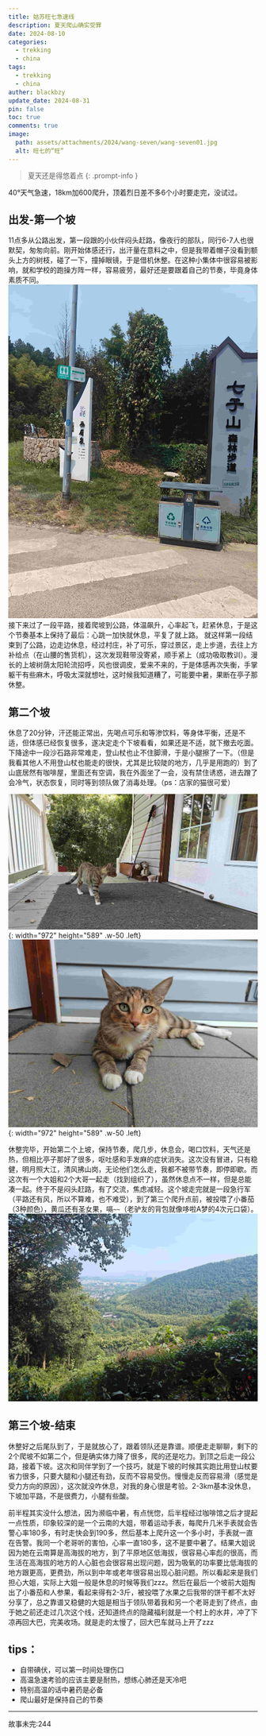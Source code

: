 ```yaml
---
title: 姑苏旺七急速线
description: 夏天爬山确实受罪
date: 2024-08-10
categories:
  - trekking
  - china
tags:
  - trekking
  - china
auther: blackbzy
update_date: 2024-08-31
pin: false
toc: true
comments: true
image:
  path: assets/attachments/2024/wang-seven/wang-seven01.jpg
  alt: 旺七的“旺”
---
```



> 夏天还是得悠着点
{: .prompt-info }

40°天气急速，18km加600爬升，顶着烈日差不多6个小时要走完，没试过。
## 出发-第一个坡
11点多从公路出发，第一段跟的小伙伴闷头赶路，像夜行的部队，同行6-7人也很默契，匆匆向前。刚开始体感还行，出汗量在意料之中，但是我带着帽子没看到额头上方的树枝，碰了一下，撞掉眼镜，于是借机休整。在这种小集体中很容易被影响，就和学校的跑操方阵一样，容易疲劳，最好还是要跟着自己的节奏，毕竟身体素质不同。
![img](assets/attachments/2024/wang-seven/wang-seven02.jpg)
接下来过了一段平路，接着爬坡到公路，体温飙升，心率起飞，赶紧休息，于是这个节奏基本上保持了最后：心跳一加快就休息，平复了就上路。
就这样第一段结束到了公路，边走边休息，经过村庄，补了可乐，穿过景区，走上步道，去往上方补给点（在山腰的售货机），这次发现鞋带没寄紧，顺手紧上（成功吸取教训）。漫长的上坡树荫太阳轮流招呼，风也很调皮，爱来不来的，于是体感再次失衡，手掌躯干有些麻木，呼吸太深就想吐，这时候我知道糟了，可能要中暑，果断在亭子那休整。

## 第二个坡
休息了20分钟，汗还能正常出，先喝点可乐和等渗饮料，等身体平衡，还是不适，但体感已经恢复很多，遂决定走个下坡看看，如果还是不适，就下撤去吃面。下降途中一段沙石路非常难走，登山杖也止不住脚滑，于是小腿擦了一下。（但是我看其他人不用登山杖也能走的很快，尤其是比较陡的地方，几乎是用跑的）到了山底居然有咖啡屋，里面还有空调，我在外面坐了一会，没有禁住诱惑，进去蹭了会冷气，状态恢复，同时等到领队做了消毒处理。（ps：店家的猫很可爱）

![img](assets/attachments/2024/wang-seven/wang-seven04.jpg){: width="972" height="589" .w-50 .left}
![img](assets/attachments/2024/wang-seven/wang-seven03.jpg){: width="972" height="589" .w-50 .left}

休整完毕，开始第二个上坡，保持节奏，爬几步，休息会，喝口饮料，天气还是热，但相比亭子那好了很多，呕吐感和手发麻的症状消失。这次没有冒进，只有稳健，明月照大江，清风拂山岗，无论他们怎么走，我都不被带节奏，即停即歇。而这次有一个大姐和2个大哥一起走（找到组织了），虽然休息点不一样，但是总能凑一起。终于不是闷头赶路，有了交流，焦虑减轻。这个坡走完就是一段急行军（平路还有风，所以不算难，也不难受），到了第三个爬升点前，被投喂了小番茄（3种颜色），黄瓜还有圣女果，嗝`~~`（老驴友的背包就像哆啦A梦的4次元口袋）。
![img](assets/attachments/2024/wang-seven/wang-seven05.jpg)
## 第三个坡-结束
休整好之后尾队到了，于是就放心了，跟着领队还是靠谱。顺便走走聊聊，剩下的2个爬坡不如第二个，但是确实体力降了很多，爬的还是吃力。到顶之后走一段公路，接着下坡。这次和同伴学到了一个技巧，就是下坡的时候其实跑比用登山杖要省力很多，只要大腿和小腿还有劲，反而不容易受伤。慢慢走反而容易滑（感觉是受力方向的原因），这次就没咋休息，对我的身心很是考验。2-3km基本没休息，下坡加平路，不是很费力，小腿有些酸。

前半程其实没什么想法，因为濒临中暑，有点恍惚，后半程经过咖啡馆之后才提起一点性质，印象较深的是一个云南的大姐，带着运动手表，每爬升几米手表就会告警心率180多，有时走快会到190多，然后基本上爬升这一个多小时，手表就一直在告警。我同一个老哥听的害怕，心率一直180多，这不是要中暑了。结果大姐说因为她在云南算是高海拔的地方，到了平原地区低海拔，很容易心率彪的很高，而生活在高海拔的地方的人心脏也会很容易出现问题，因为吸氧的功率要比低海拔的地方跟更高，更费劲，所以到中年或老年很容易出现心脏问题。所以看起来是我们担心大姐，实际上大姐一般是休息的时候等我们zzz。然后在最后一个坡前大姐掏出了小番茄和人参果，看起来得有2-3斤，被投喂了水果之后我带的饼干都不太好分享了，总之靠谱又稳健的大姐是相当于领队带着我和另一个老哥走到了终点，由于她之前还走过几次这个线，还知道终点的隐藏福利就是一个村上的水井，冲了下凉再回大巴，完美收场。就是走的太慢了，回大巴车就马上开了zzz

## tips：
- 自带碘伏，可以第一时间处理伤口
- 高温急速考验的应该主要是耐热，想练心肺还是天冷吧
- 特别高温的话中暑药是必备
- 爬山最好是保持自己的节奏

---
故事未完:244

